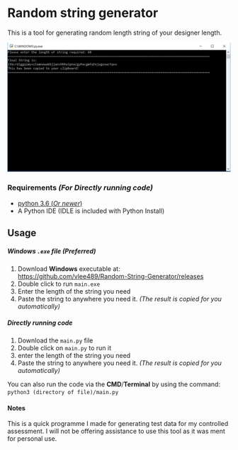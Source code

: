 # Random string generator
This is a tool for generating random length string of your designer length.

![Image showing window](/Images/header.PNG)

### Requirements *(For Directly running code)*

- [python 3.6 (*Or newer*)](https://www.python.org/)
- A Python IDE (IDLE is included with Python Install)

## Usage

##### Windows `.exe` file (Preferred)
1. Download **Windows** executable at: https://github.com/vlee489/Random-String-Generator/releases
2. Double click to run `main.exe`
3. Enter the length of the string you need
4. Paste the string to anywhere you need it. *(The result is copied for you automatically)*

##### Directly running code
1. Download the `main.py` file
2. Double click on `main.py` to run it
3. enter the length of the string you need
4. Paste the string to anywhere you need it. *(The result is copied for you automatically)*

You can also run the code via the **CMD**/**Terminal** by using the command:
`python3 (directory of file)/main.py`

#### Notes
This is a quick programme I made for generating test data for my controlled assessment. I will not be offering assistance to use this tool as it was ment for personal use.
